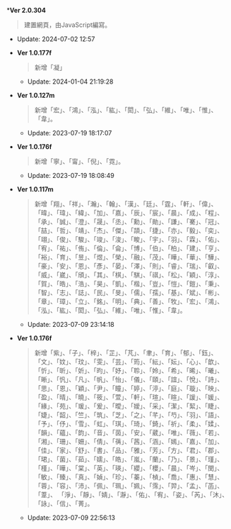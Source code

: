 *__Ver 2.0.304__
  >建置網頁，由JavaScript編寫。
  * Update: 2024-07-02 12:57
* __Ver 1.0.177f__
  > 新增「凝」
  * Update: 2024-01-04 21:19:28

* __Ver 1.0.127m__
  
  > 新增「宏」、「鴻」、「泓」、「紘」、「閎」、「弘」、「維」、「唯」、「惟」、「韋」。  
  * Update: 2023-07-19 18:17:07


* __Ver 1.0.176f__
  > 新增「寧」、「甯」、「倪」、「霓」。
  * Update: 2023-07-19 18:08:49

* __Ver 1.0.117m__
 
  > 新增「翔」、「祥」、「瀚」、「翰」、「漢」、「廷」、「霆」、「軒」、「偉」、「暐」、「瑋」、「緯」、「加」、「嘉」、「辰」、「宸」、「晨」、「成」、「程」、「承」、「誠」、「澄」、「晟」、「丞」、「勳」、「勛」、「謙」、「騫」、「冠」、「喆」、「哲」、「靖」、「杰」、「傑」、「頡」、「捷」、「亦」、「毅」、「奕」、「翊」、「俊」、「駿」、「竣」、「浚」、「畯」、「宇」、「羽」、「霖」、「佑」、「宥」、「祐」、「侑」、「倫」、「侖」、「博」、「伯」、「柏」、「建」、「亨」、「裕」、「育」、「昱」、「煜」、「榮」、「融」、「茂」、「曄」、「華」、「驊」、「豪」、「安」、「恩」、「彥」、「晏」、「澤」、「則」、「睿」、「瑞」、「叡」、「威」、「崴」、「頎」、「其」、「棋」、「騏」、「祺」、「松」、「穎」、「淳」、「賀」、「皓」、「浩」、「昊」、「凱」、「楷」、「豈」、「愷」、「鎧」、「秉」、「智」、「志」、「誌」、「民」、「旻」、「儒」、「孺」、「基」、「斌」、「彬」、「章」、「璋」、「立」、「銘」、「明」、「典」、「善」、「牧」、「宏」、「鴻」、「泓」、「紘」、「閎」、「弘」、「維」、「唯」、「惟」、「韋」。  
  * Update: 2023-07-09 23:14:18
 

 * __Ver 1.0.176f__
    > 新增「紫」、「子」、「梓」、「芷」、「芃」、「聿」、「育」、「郁」、「鈺」、「文」、「妏」、「玟」、「雯」、「芸」、「筠」、「紜」、「妘」、「心」、「歆」、「忻」、「昕」、「妡」、「昀」、「妤」、「聆」、「姈」、「希」、「晞」、「曦」、「晰」、「忛」、「凡」、「帆」、「怡」、「儀」、「頤」、「誼」、「悅」、「詩」、「思」、「恩」、「穎」、「尹」、「瞳」、「婷」、「渟」、「庭」、「璇」、「映」、「盈」、「晴」、「曉」、「筱」、「萱」、「軒」、「瑄」、「暄」、「諼」、「媛」、「緣」、「苑」、「瑗」、「爰」、「曖」、「嬡」、「采」、「潔」、「絜」、「睫」、「婕」、「韶」、「竺」、「筑」、「芝」、「之」、「芊」、「芍」、「羽」、「語」、「予」、「伃」、「雪」、「虹」、「琪」、「琦」、「錡」、「祈」、「柔」、「媃」、「韻」、「蘊」、「韵」、「音」、「茵」、「安」、「葳」、「唯」、「薇」、「若」、「湘」、「珊」、「姍」、「倩」、「蒨」、「茜」、「涵」、「嫣」、「嘉」、「加」、「佳」、「家」、「舒」、「書」、「品」、「雅」、「芳」、「方」、「君」、「郡」、「珺」、「菌」、「茹」、「嬬」、「皓」、「嵐」、「蘭」、「乃」、「景」、「瑾」、「槿」、「曄」、「棠」、「英」、「瑛」、「纓」、「櫻」、「晨」、「岑」、「閔」、「敏」、「臻」、「真」、「媜」、「珍」、「蓁」、「楨」、「喬」、「惠」、「慧」、「蓉」、「容」、「沛」、「佩」、「珮」、「姵」、「霈」、「羿」、「孟」、「菡」、「葦」、
「淨」、「靜」、「婧」、「瀞」、「佑」、「宥」、「姿」、「芮」、「沐」、「詠」、「信」、「菁｣。
    * Update: 2023-07-09 22:56:13
